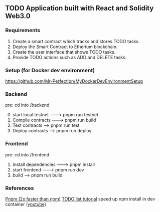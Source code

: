 ## TODO Application built with React and Solidity Web3.0

### Requirements
1. Create a smart contract which tracks and stores TODO tasks.
2. Deploy the Smart Contract to Etherium blockchain.
3. Create the user interface that shows TODO tasks.
4. Provide TODO actions such as ADD and DELETE tasks.


### Setup (for Docker dev environment)
https://github.com/Mr-Perfection/MyDockerDevEnvironmentSetup


### Backend
pre: cd into /backend

0) start local testnet ---> pnpm run testnet
1) Compile contracts ---> pnpm run build
2) Test contracts -->     pnpm run test
3) Deploy contracts -->   pnpm run deploy

### Frontend
pre: cd into /frontend

1) Install dependencies ---> pnpm install
2) start frontend ---> pnpm run dev
3) build --> pnpm run build

### References
[Pnpm (2x faster than npm)](https://pnpm.io/installation)
[TODO list tutorial](https://www.youtube.com/watch?v=ZCwTeMi4uoc&t=137s)
speed up npm install in dev container ([youtube](https://www.youtube.com/watch?v=iDdJWIPRUx4))
